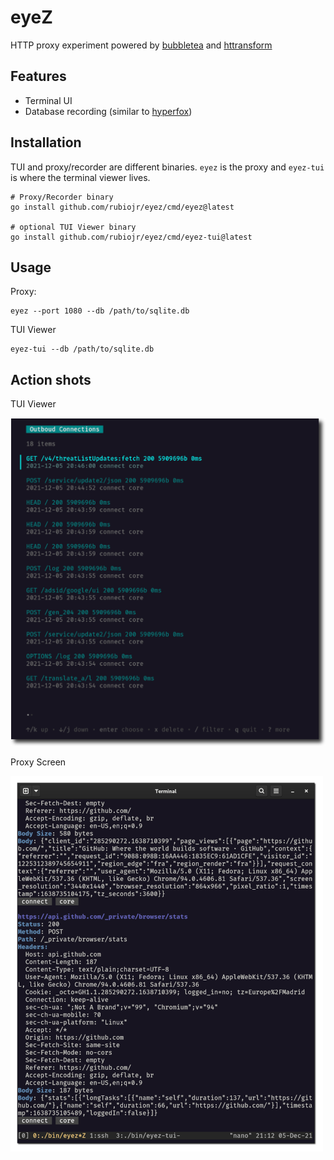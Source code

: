 # eyeZ

HTTP proxy experiment powered by [bubbletea](https://github.com/charmbracelet) and [httransform](https://github.com/9seconds/httransform)

## Features

* Terminal UI
* Database recording (similar to [hyperfox](https://github.com/malfunkt/hyperfox))

## Installation

TUI and proxy/recorder are different binaries. `eyez` is the proxy and `eyez-tui` is where the terminal viewer lives.

```
# Proxy/Recorder binary
go install github.com/rubiojr/eyez/cmd/eyez@latest

# optional TUI Viewer binary
go install github.com/rubiojr/eyez/cmd/eyez-tui@latest
```

## Usage

Proxy:

```
eyez --port 1080 --db /path/to/sqlite.db
```

TUI Viewer

```
eyez-tui --db /path/to/sqlite.db
```

## Action shots

TUI Viewer

![](docs/tui.png)

Proxy Screen

![](docs/eyez.png)
